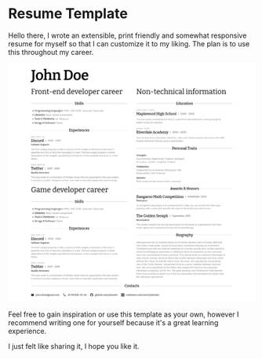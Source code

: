 # Resume Template

Hello there, I wrote an extensible, print friendly and somewhat responsive resume for myself so that I can customize it to my liking. The plan is to use this throughout my career.

![preview of layout](media/preview.png)

Feel free to gain inspiration or use this template as your own, however I recommend writing one for yourself because it's a great learning experience.

I just felt like sharing it, I hope you like it.
